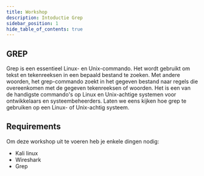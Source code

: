 ```yaml
---
title: Workshop
description: Intoductie Grep
sidebar_position: 1
hide_table_of_contents: true
---
```


## GREP

Grep is een essentieel Linux- en Unix-commando. Het wordt gebruikt om tekst en tekenreeksen in een bepaald bestand te zoeken. Met andere woorden, het grep-commando zoekt in het gegeven bestand naar regels die overeenkomen met de gegeven tekenreeksen of woorden. Het is een van de handigste commando's op Linux en Unix-achtige systemen voor ontwikkelaars en systeembeheerders. Laten we eens kijken hoe grep te gebruiken op een Linux- of Unix-achtig systeem.



## Requirements
Om deze workshop uit te voeren heb je enkele dingen nodig:

* Kali linux
* Wireshark
* Grep





